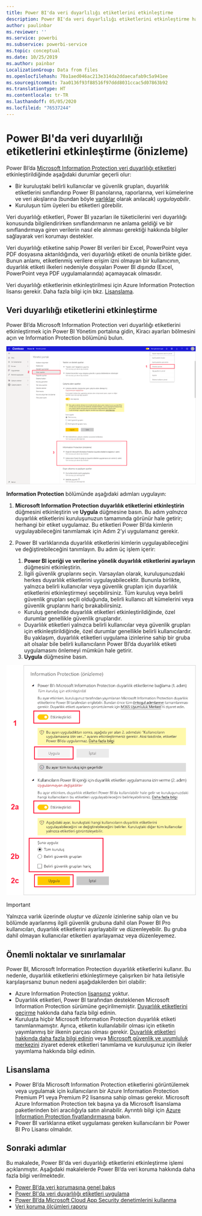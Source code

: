 ```yaml
---
title: Power BI'da veri duyarlılığı etiketlerini etkinleştirme
description: Power BI'da veri duyarlılığı etiketlerini etkinleştirme hakkında bilgi edinin
author: paulinbar
ms.reviewer: ''
ms.service: powerbi
ms.subservice: powerbi-service
ms.topic: conceptual
ms.date: 10/25/2019
ms.author: painbar
LocalizationGroup: Data from files
ms.openlocfilehash: 70a1aed046ac213e314da2ddaecafab9c5a941ee
ms.sourcegitcommit: 7aa0136f93f88516f97ddd8031ccac5d07863b92
ms.translationtype: HT
ms.contentlocale: tr-TR
ms.lasthandoff: 05/05/2020
ms.locfileid: "76537244"
---
```

# <a name="enable-data-sensitivity-labels-in-power-bi-preview"></a>Power BI'da veri duyarlılığı etiketlerini etkinleştirme (önizleme)

Power BI’da [Microsoft Information Protection veri duyarlılığı etiketleri](https://docs.microsoft.com/microsoft-365/compliance/sensitivity-labels) etkinleştirildiğinde aşağıdaki durumlar geçerli olur:

* Bir kuruluştaki belirli kullanıcılar ve güvenlik grupları, duyarlılık etiketlerini sınıflandırıp Power BI panolarına, raporlarına, veri kümelerine ve veri akışlarına (bundan böyle [varlıklar](../designer/service-security-apply-data-sensitivity-labels.md) olarak anılacak) *uygulayabilir*.
* Kuruluşun tüm üyeleri bu etiketleri görebilir.

Veri duyarlılığı etiketleri, Power BI yazarları ile tüketicilerini veri duyarlılığı konusunda bilgilendirirken sınıflandırmanın ne anlama geldiği ve bir sınıflandırmaya giren verilerin nasıl ele alınması gerektiği hakkında bilgiler sağlayarak veri korumayı destekler.

Veri duyarlılığı etiketine sahip Power BI verileri bir Excel, PowerPoint veya PDF dosyasına aktarıldığında, veri duyarlılığı etiketi de onunla birlikte gider. Bunun anlamı, etiketlenmiş verilere erişim izni olmayan bir kullanıcının, duyarlılık etiketi ilkeleri nedeniyle dosyaları Power BI *dışında* (Excel, PowerPoint veya PDF uygulamalarında) açamayacak olmasıdır.

Veri duyarlılığı etiketlerinin etkinleştirilmesi için Azure Information Protection lisansı gerekir. Daha fazla bilgi için bkz. [Lisanslama](#licensing).

## <a name="enable-data-sensitivity-labels"></a>Veri duyarlılığı etiketlerini etkinleştirme

Power BI’da Microsoft Information Protection veri duyarlılığı etiketlerini etkinleştirmek için Power BI Yönetim portalına gidin, Kiracı ayarları bölmesini açın ve Information Protection bölümünü bulun.

![Information Protection bölümünü bulma](media/service-security-enable-data-sensitivity-labels/enable-data-sensitivity-labels-01.png)

**Information Protection** bölümünde aşağıdaki adımları uygulayın:
1.  **Microsoft Information Protection duyarlılık etiketlerini etkinleştirin** düğmesini etkinleştirin ve **Uygula** düğmesine basın. Bu adım *yalnızca* duyarlılık etiketlerini kuruluşunuzun tamamında görünür hale getirir; herhangi bir etiket uygulamaz. Bu etiketleri Power BI’da kimlerin uygulayabileceğini tanımlamak için Adım 2’yi uygulamanız gerekir.
2.  Power BI varlıklarında duyarlılık etiketlerini kimlerin uygulayabileceğini ve değiştirebileceğini tanımlayın. Bu adım üç işlem içerir:
    1.  **Power BI içeriği ve verilerine yönelik duyarlılık etiketlerini ayarlayın** düğmesini etkinleştirin.
    2.  İlgili güvenlik gruplarını seçin. Varsayılan olarak, kuruluşunuzdaki herkes duyarlılık etiketlerini uygulayabilecektir. Bununla birlikte, yalnızca belirli kullanıcılar veya güvenlik grupları için duyarlılık etiketlerini etkinleştirmeyi seçebilirsiniz. Tüm kuruluş veya belirli güvenlik grupları seçili olduğunda, belirli kullanıcı alt kümelerini veya güvenlik gruplarını hariç bırakabilirsiniz.
    * Kuruluş genelinde duyarlılık etiketleri etkinleştirildiğinde, özel durumlar genellikle güvenlik gruplarıdır.
    * Duyarlılık etiketleri yalnızca belirli kullanıcılar veya güvenlik grupları için etkinleştirildiğinde, özel durumlar genellikle belirli kullanıcılardır.  
    Bu yaklaşım, duyarlılık etiketleri uygulama izinlerine sahip bir gruba ait olsalar bile belirli kullanıcıların Power BI’da duyarlılık etiketi uygulamasını önlemeyi mümkün hale getirir.
    
    3. **Uygula** düğmesine basın.

![Duyarlılık etiketlerini etkinleştirme](media/service-security-enable-data-sensitivity-labels/enable-data-sensitivity-labels-02.png)

> [!IMPORTANT]
> Yalnızca varlık üzerinde *oluştur* ve *düzenle* izinlerine sahip olan ve bu bölümde ayarlanmış ilgili güvenlik grubuna dahil olan Power BI Pro kullanıcıları, duyarlılık etiketlerini ayarlayabilir ve düzenleyebilir. Bu gruba dahil olmayan kullanıcılar etiketleri ayarlayamaz veya düzenleyemez. 


## <a name="considerations-and-limitations"></a>Önemli noktalar ve sınırlamalar

Power BI, Microsoft Information Protection duyarlılık etiketlerini kullanır. Bu nedenle, duyarlılık etiketlerini etkinleştirmeye çalışırken bir hata iletisiyle karşılaşırsanız bunun nedeni aşağıdakilerden biri olabilir:

* Azure Information Protection [lisansınız](#licensing) yoktur.
* Duyarlılık etiketleri, Power BI tarafından desteklenen Microsoft Information Protection sürümüne geçirilmemiştir. [Duyarlılık etiketlerini geçirme](https://docs.microsoft.com/azure/information-protection/configure-policy-migrate-labels) hakkında daha fazla bilgi edinin.
* Kuruluşta hiçbir Microsoft Information Protection duyarlılık etiketi tanımlanmamıştır. Ayrıca, etiketin kullanılabilir olması için etiketin yayımlanmış bir ilkenin parçası olması gerekir. [Duyarlılık etiketleri hakkında daha fazla bilgi edinin](https://docs.microsoft.com/Office365/SecurityCompliance/sensitivity-labels) veya [Microsoft güvenlik ve uyumluluk merkezini](https://sip.protection.office.com/sensitivity?flight=EnableMIPLabels) ziyaret ederek etiketleri tanımlama ve kuruluşunuz için ilkeler yayımlama hakkında bilgi edinin.

## <a name="licensing"></a>Lisanslama

* Power BI’da Microsoft Information Protection etiketlerini görüntülemek veya uygulamak için kullanıcıların bir Azure Information Protection Premium P1 veya Premium P2 lisansına sahip olması gerekir. Microsoft Azure Information Protection tek başına ya da Microsoft lisanslama paketlerinden biri aracılığıyla satın alınabilir. Ayrıntılı bilgi için [Azure Information Protection fiyatlandırmasına](https://azure.microsoft.com/pricing/details/information-protection/) bakın.
* Power BI varlıklarına etiket uygulaması gereken kullanıcıların bir Power BI Pro Lisansı olmalıdır.


## <a name="next-steps"></a>Sonraki adımlar

Bu makalede, Power BI'da veri duyarlılığı etiketlerini etkinleştirme işlemi açıklanmıştır. Aşağıdaki makalelerde Power BI’da veri koruma hakkında daha fazla bilgi verilmektedir. 

* [Power BI’da veri korumasına genel bakış](service-security-data-protection-overview.md)
* [Power BI'da veri duyarlılığı etiketleri uygulama](../designer/service-security-apply-data-sensitivity-labels.md)
* [Power BI’da Microsoft Cloud App Security denetimlerini kullanma](service-security-using-microsoft-cloud-app-security-controls.md)
* [Veri koruma ölçümleri raporu](service-security-data-protection-metrics-report.md)